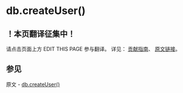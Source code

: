 # db.createUser()

## ！本页翻译征集中！

请点击页面上方 EDIT THIS PAGE 参与翻译。
详见：
[贡献指南]( https://github.com/JinMuInfo/MongoDB-Manual-zh/blob/master/CONTRIBUTING.md )、
[原文链接](  https://docs.mongodb.com/manual/reference/method/db.createUser/  )。

## 参见

原文 - [db.createUser()]( https://docs.mongodb.com/manual/reference/method/db.createUser/ )

